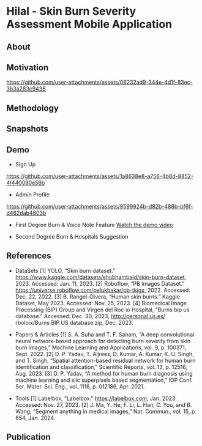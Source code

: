 # Hilal - Skin Burn Severity Assessment Mobile Application

## About

## Motivation
https://github.com/user-attachments/assets/08232ad9-344e-4d1f-83ec-3b3a283c9438

## Methodology


## Snapshots

## Demo
- Sign Up
  
https://github.com/user-attachments/assets/1a8638e8-a756-4b8d-8852-4f440090e56b

- Admin Profile
  
https://github.com/user-attachments/assets/9599924b-d82b-488b-bf6f-d462dab4603b

- First Degree Burn & Voice Note Feature
[Watch the demo video](https://drive.google.com/your-video-link)
  
- Second Degree Burn & Hospitals Suggestion


## References

- DataSets
[1] YOLO, “Skin burn dataset.” https://www.kaggle.com/datasets/shubhambaid/skin-burn-dataset, 2023. Accessed: Jan. 11, 2023.
[2] Roboflow, “PB Images Dataset.” https://universe.roboflow.com/pelukbakar/pb-tkjgx, 2022. Accessed: Dec. 22, 2022.
[3] B. Rangel-Olvera, “Human skin burns.” Kaggle Dataset, May 2023. Accessed: Nov. 25, 2023.
[4] Biomedical Image Processing (BIP) Group and Virgen del Roc´ıo Hospital, “Burns bip us database.” Accessed: Dec. 30, 2023, http://personal.us.es/
rboloix/Burns BIP US database.zip, Dec. 2023.

- Papers & Articles
[1] S. A. Suha and T. F. Sanam, “A deep convolutional neural network-based approach for detecting burn severity from skin burn images,” Machine Learning
and Applications, vol. 9, p. 100371, Sept. 2022.
[2] D. P. Yadav, T. Aljrees, D. Kumar, A. Kumar, K. U. Singh, and T. Singh, “Spatial attention-based residual network for human burn identification and
classification,” Scientific Reports, vol. 13, p. 12516, Aug. 2023.
[3] D. P. Yadav, “A method for human burn diagnosis using machine learning and slic superpixels based segmentation,” IOP Conf. Ser. Mater. Sci. Eng.,
vol. 1116, p. 012186, Apr. 2021.

- Tools
[1] Labelbox, “Labelbox.” https://labelbox.com, Jan. 2023. Accessed: Nov. 27, 2023.
[2] J. Ma, Y. He, F. Li, L. Han, C. You, and B. Wang, “Segment anything in medical images,” Nat. Commun., vol. 15, p. 654, Jan. 2024.

## Publication



